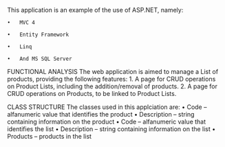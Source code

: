 This application is an example of the use of ASP.NET, namely:

    •	MVC 4
    
    •	Entity Framework
    
    •	Linq
    
    •	And MS SQL Server    

FUNCTIONAL ANALYSIS
The web application is aimed to manage a List of products, providing the following features:
    1.	A page for CRUD operations on Product Lists, including the addition/removal of products. 
    2.	A page for CRUD operations on Products, to be linked to Product Lists.

CLASS STRUCTURE
The classes used in this applciation are:
    <Product>
        •	Code – alfanumeric value that identifies the product
        •	Description – string containing information on the product
    <Product List>
        •	Code – alfanumeric value that identifies the list
        •	Description – string containing information on the list
        •	Products – products in the list 
